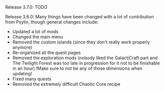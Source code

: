 Release 3.7.0:
TODO


Release 3.6.0:
Many things have been changed with a lot of contribution from Psylin, though general changes include:
- Updated a lot of mods
- Changed the main menu
- Removed the custom islands (since they don't really work properly anymore)
- Re-organized all the quest pages
- Removed the exploration mods (nobody liked the GalactiCraft part and The Twilight Forest was too late in progression for it not to be finishable in an hour) !Make sure to not be any of those dimensions when updating!
- Fixed many quests
- Removed the extremely difficult Chaotic Core recipe

